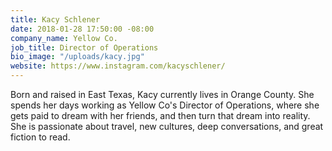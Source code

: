 ```yaml
---
title: Kacy Schlener
date: 2018-01-28 17:50:00 -08:00
company_name: Yellow Co.
job_title: Director of Operations
bio_image: "/uploads/kacy.jpg"
website: https://www.instagram.com/kacyschlener/
---
```


Born and raised in East Texas, Kacy currently lives in Orange County. She spends her days working as Yellow Co's Director of Operations, where she gets paid to dream with her friends, and then turn that dream into reality. She is passionate about travel, new cultures, deep conversations, and great fiction to read.